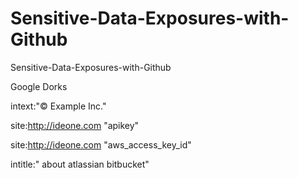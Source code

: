 # Sensitive-Data-Exposures-with-Github
Sensitive-Data-Exposures-with-Github

Google Dorks

intext:"© Example Inc."

site:http://ideone.com "apikey" 

site:http://ideone.com "aws_access_key_id"

intitle:" about atlassian bitbucket"
